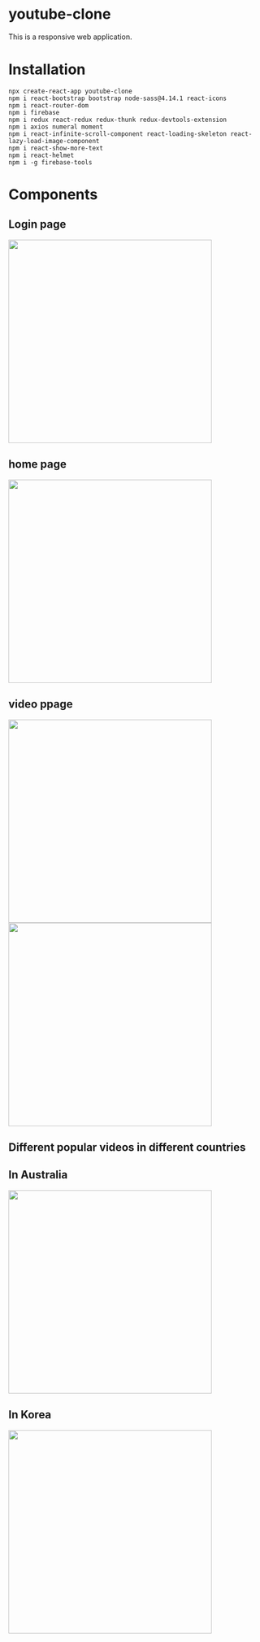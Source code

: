 # youtube-clone

This is a responsive web application.

# Installation

    npx create-react-app youtube-clone
    npm i react-bootstrap bootstrap node-sass@4.14.1 react-icons
    npm i react-router-dom
    npm i firebase
    npm i redux react-redux redux-thunk redux-devtools-extension
    npm i axios numeral moment
    npm i react-infinite-scroll-component react-loading-skeleton react-lazy-load-image-component
    npm i react-show-more-text
    npm i react-helmet
    npm i -g firebase-tools

# Components

## Login page

<img src = "https://user-images.githubusercontent.com/87059373/124859370-fb85ea00-dfee-11eb-832b-6d25d9f92fa9.jpg" width="400px">

## home page

<img src = "https://user-images.githubusercontent.com/87059373/124859448-1c4e3f80-dfef-11eb-9ec1-03df2d8edce3.jpg" width="400px">

## video ppage

<img src = "https://user-images.githubusercontent.com/87059373/124859626-67685280-dfef-11eb-858d-a8a68f35cc20.jpg" width="400px">
<img src = "https://user-images.githubusercontent.com/87059373/124859672-7c44e600-dfef-11eb-9a4b-d9c7577901be.jpg" width="400px">

## Different popular videos in different countries

## In Australia

<img src = "(https://user-images.githubusercontent.com/87059373/124860848-9d0e3b00-dff1-11eb-8a98-8f3b3ef489ea.png" width="400px">

## In Korea

<img src = "(https://user-images.githubusercontent.com/87059373/124860914-b7481900-dff1-11eb-9dd9-73a1515b506b.jpg" width="400px">
